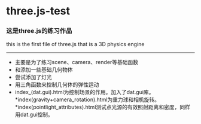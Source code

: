 # three.js-test

### 这是three.js的练习作品  ###
this is the first file of three.js that is a 3D physics engine
***
 * 主要是为了练习scene、camera、render等基础函数
 * 和添加一些基础几何物体
 * 尝试添加了灯光
 * 用三角函数来控制几何体的弹性运动
 * index_(dat.gui).html为控制场景的作用。加入了dat.gui库。
 *index(gravity+camera_rotation).html为重力球和相机旋转。
 *index(pointlight_attributes).html测试点光源的有效照射距离和密度，同样用dat.gui控制。
